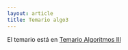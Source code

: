 ```yaml
---
layout: article
title: Temario algo3
---
```


El temario está en [Temario Algoritmos III](algo3-temario.html)
